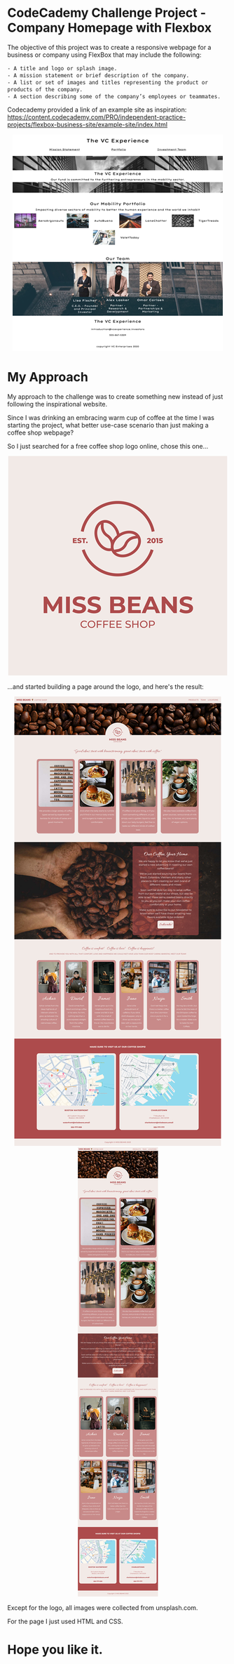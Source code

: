 # CodeCademy Challenge Project - Company Homepage with Flexbox

The objective of this project was to create a responsive webpage for a business or company using FlexBox that may include the following:

    - A title and logo or splash image.
    - A mission statement or brief description of the company.
    - A list or set of images and titles representing the product or products of the company.
    - A section describing some of the company’s employees or teammates.


Codecademy provided a link of an example site as inspiration:
https://content.codecademy.com/PRO/independent-practice-projects/flexbox-business-site/example-site/index.html

<p align="center">
  <img src="./resources/example.png" />
</p>


# My Approach

My approach to the challenge was to create something new instead of just following the inspirational website.

Since I was drinking an embracing warm cup of coffee at the time I was starting the project, what better use-case scenario than just making a coffee shop webpage?

So I just searched for a free coffee shop logo online, chose this one...

<p align="center">
  <img src="./resources/logos/logosmall.png" />
</p>

 ...and started building a page around the logo, and here's the result:

<p align="center">
  <img src="./resources/MissBeans_full.png" />
  <img src="./resources/MissBeans_tablet.png" />
</p>

Except for the logo, all images were collected from unsplash.com.

For the page I just used HTML and CSS.

# Hope you like it.

